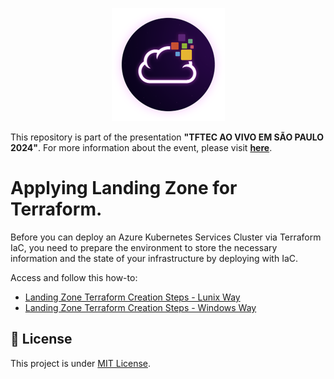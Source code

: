 <p align="center">
<img src="https://github.com/asilvajunior/tftec-terraform-aovivo-24-iac/blob/main/assets/images/unicast_logo.png">
</p>

This repository is part of the presentation **"TFTEC AO VIVO EM SÃO PAULO 2024"**. For more information about the event, please visit [**here**](https://www.tftec.com.br/tftecaovivo-2024/).

# Applying Landing Zone for Terraform.

Before you can deploy an Azure Kubernetes Services Cluster via Terraform IaC, you need to prepare the environment to store the necessary information and the state of your infrastructure by deploying with IaC.

Access and follow this how-to: 

- [Landing Zone Terraform Creation Steps - Lunix Way](https://github.com/asilvajunior/tftec-terraform-aovivo-24-iac/blob/main/01-Azure-Landing-Zone/Landing_Zone_IAC_LNX.md)
- [Landing Zone Terraform Creation Steps - Windows Way](https://github.com/asilvajunior/tftec-terraform-aovivo-24-iac/blob/main/01-Azure-Landing-Zone/Landing_Zone_IAC_WIN.md)

## :memo: License

This project is under [MIT License](./LICENSE).
